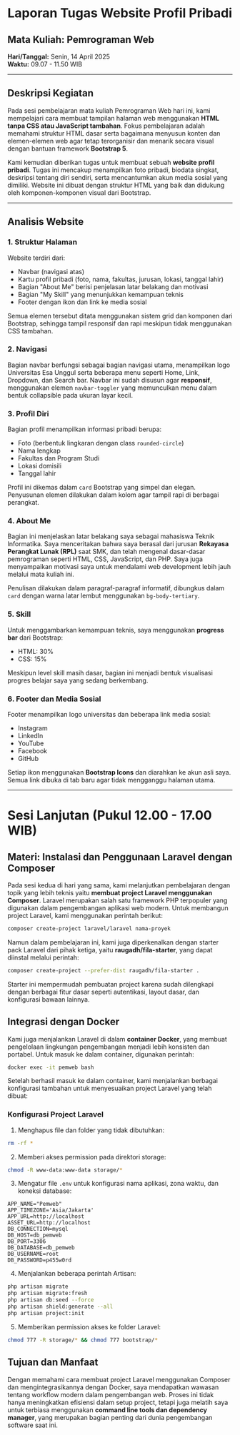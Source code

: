 # Laporan Tugas Website Profil Pribadi

## Mata Kuliah: Pemrograman Web
**Hari/Tanggal:** Senin, 14 April 2025  
**Waktu:** 09.07 - 11.50 WIB

---

## Deskripsi Kegiatan
Pada sesi pembelajaran mata kuliah Pemrograman Web hari ini, kami mempelajari cara membuat tampilan halaman web menggunakan **HTML tanpa CSS atau JavaScript tambahan**. Fokus pembelajaran adalah memahami struktur HTML dasar serta bagaimana menyusun konten dan elemen-elemen web agar tetap terorganisir dan menarik secara visual dengan bantuan framework **Bootstrap 5**.

Kami kemudian diberikan tugas untuk membuat sebuah **website profil pribadi**. Tugas ini mencakup menampilkan foto pribadi, biodata singkat, deskripsi tentang diri sendiri, serta mencantumkan akun media sosial yang dimiliki. Website ini dibuat dengan struktur HTML yang baik dan didukung oleh komponen-komponen visual dari Bootstrap.

---

## Analisis Website

### 1. Struktur Halaman
Website terdiri dari:
- Navbar (navigasi atas)
- Kartu profil pribadi (foto, nama, fakultas, jurusan, lokasi, tanggal lahir)
- Bagian "About Me" berisi penjelasan latar belakang dan motivasi
- Bagian "My Skill" yang menunjukkan kemampuan teknis
- Footer dengan ikon dan link ke media sosial

Semua elemen tersebut ditata menggunakan sistem grid dan komponen dari Bootstrap, sehingga tampil responsif dan rapi meskipun tidak menggunakan CSS tambahan.

### 2. Navigasi
Bagian navbar berfungsi sebagai bagian navigasi utama, menampilkan logo Universitas Esa Unggul serta beberapa menu seperti Home, Link, Dropdown, dan Search bar. Navbar ini sudah disusun agar **responsif**, menggunakan elemen `navbar-toggler` yang memunculkan menu dalam bentuk collapsible pada ukuran layar kecil.

### 3. Profil Diri
Bagian profil menampilkan informasi pribadi berupa:
- Foto (berbentuk lingkaran dengan class `rounded-circle`)
- Nama lengkap
- Fakultas dan Program Studi
- Lokasi domisili
- Tanggal lahir

Profil ini dikemas dalam `card` Bootstrap yang simpel dan elegan. Penyusunan elemen dilakukan dalam kolom agar tampil rapi di berbagai perangkat.

### 4. About Me
Bagian ini menjelaskan latar belakang saya sebagai mahasiswa Teknik Informatika. Saya menceritakan bahwa saya berasal dari jurusan **Rekayasa Perangkat Lunak (RPL)** saat SMK, dan telah mengenal dasar-dasar pemrograman seperti HTML, CSS, JavaScript, dan PHP. Saya juga menyampaikan motivasi saya untuk mendalami web development lebih jauh melalui mata kuliah ini.

Penulisan dilakukan dalam paragraf-paragraf informatif, dibungkus dalam `card` dengan warna latar lembut menggunakan `bg-body-tertiary`.

### 5. Skill
Untuk menggambarkan kemampuan teknis, saya menggunakan **progress bar** dari Bootstrap:
- HTML: 30%
- CSS: 15%

Meskipun level skill masih dasar, bagian ini menjadi bentuk visualisasi progres belajar saya yang sedang berkembang.

### 6. Footer dan Media Sosial
Footer menampilkan logo universitas dan beberapa link media sosial:
- Instagram
- LinkedIn
- YouTube
- Facebook
- GitHub

Setiap ikon menggunakan **Bootstrap Icons** dan diarahkan ke akun asli saya. Semua link dibuka di tab baru agar tidak mengganggu halaman utama.


---

# Sesi Lanjutan (Pukul 12.00 - 17.00 WIB)

## Materi: Instalasi dan Penggunaan Laravel dengan Composer

Pada sesi kedua di hari yang sama, kami melanjutkan pembelajaran dengan topik yang lebih teknis yaitu **membuat project Laravel menggunakan Composer**. Laravel merupakan salah satu framework PHP terpopuler yang digunakan dalam pengembangan aplikasi web modern. Untuk membangun project Laravel, kami menggunakan perintah berikut:

```bash
composer create-project laravel/laravel nama-proyek
```

Namun dalam pembelajaran ini, kami juga diperkenalkan dengan starter pack Laravel dari pihak ketiga, yaitu **raugadh/fila-starter**, yang dapat diinstal melalui perintah:

```bash
composer create-project --prefer-dist raugadh/fila-starter .
```

Starter ini mempermudah pembuatan project karena sudah dilengkapi dengan berbagai fitur dasar seperti autentikasi, layout dasar, dan konfigurasi bawaan lainnya.

## Integrasi dengan Docker

Kami juga menjalankan Laravel di dalam **container Docker**, yang membuat pengelolaan lingkungan pengembangan menjadi lebih konsisten dan portabel. Untuk masuk ke dalam container, digunakan perintah:

```bash
docker exec -it pemweb bash
```

Setelah berhasil masuk ke dalam container, kami menjalankan berbagai konfigurasi tambahan untuk menyesuaikan project Laravel yang telah dibuat:

### Konfigurasi Project Laravel

1. Menghapus file dan folder yang tidak dibutuhkan:
```bash
rm -rf *
```

2. Memberi akses permission pada direktori storage:
```bash
chmod -R www-data:www-data storage/*
```

3. Mengatur file `.env` untuk konfigurasi nama aplikasi, zona waktu, dan koneksi database:
```env
APP_NAME="Pemweb"
APP_TIMEZONE='Asia/Jakarta'
APP_URL=http://localhost
ASSET_URL=http://localhost
DB_CONNECTION=mysql
DB_HOST=db_pemweb
DB_PORT=3306
DB_DATABASE=db_pemweb
DB_USERNAME=root
DB_PASSWORD=p455w0rd
```

4. Menjalankan beberapa perintah Artisan:
```bash
php artisan migrate
php artisan migrate:fresh
php artisan db:seed --force
php artisan shield:generate --all
php artisan project:init
```

5. Memberikan permission akses ke folder Laravel:
```bash
chmod 777 -R storage/* && chmod 777 bootstrap/*
```

## Tujuan dan Manfaat
Dengan memahami cara membuat project Laravel menggunakan Composer dan mengintegrasikannya dengan Docker, saya mendapatkan wawasan tentang workflow modern dalam pengembangan web. Proses ini tidak hanya meningkatkan efisiensi dalam setup project, tetapi juga melatih saya untuk terbiasa menggunakan **command line tools dan dependency manager**, yang merupakan bagian penting dari dunia pengembangan software saat ini.

